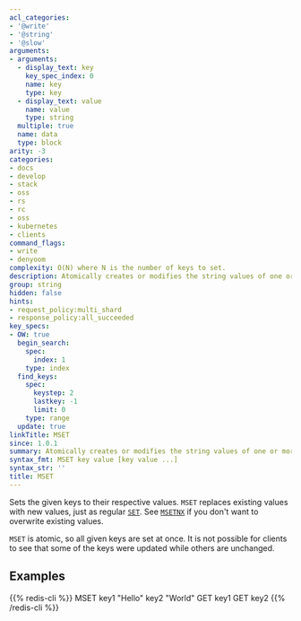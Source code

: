```yaml
---
acl_categories:
- '@write'
- '@string'
- '@slow'
arguments:
- arguments:
  - display_text: key
    key_spec_index: 0
    name: key
    type: key
  - display_text: value
    name: value
    type: string
  multiple: true
  name: data
  type: block
arity: -3
categories:
- docs
- develop
- stack
- oss
- rs
- rc
- oss
- kubernetes
- clients
command_flags:
- write
- denyoom
complexity: O(N) where N is the number of keys to set.
description: Atomically creates or modifies the string values of one or more keys.
group: string
hidden: false
hints:
- request_policy:multi_shard
- response_policy:all_succeeded
key_specs:
- OW: true
  begin_search:
    spec:
      index: 1
    type: index
  find_keys:
    spec:
      keystep: 2
      lastkey: -1
      limit: 0
    type: range
  update: true
linkTitle: MSET
since: 1.0.1
summary: Atomically creates or modifies the string values of one or more keys.
syntax_fmt: MSET key value [key value ...]
syntax_str: ''
title: MSET
---
```

Sets the given keys to their respective values.
`MSET` replaces existing values with new values, just as regular [`SET`](/commands/set).
See [`MSETNX`](/commands/msetnx) if you don't want to overwrite existing values.

`MSET` is atomic, so all given keys are set at once.
It is not possible for clients to see that some of the keys were updated while
others are unchanged.

## Examples

{{% redis-cli %}}
MSET key1 "Hello" key2 "World"
GET key1
GET key2
{{% /redis-cli %}}

